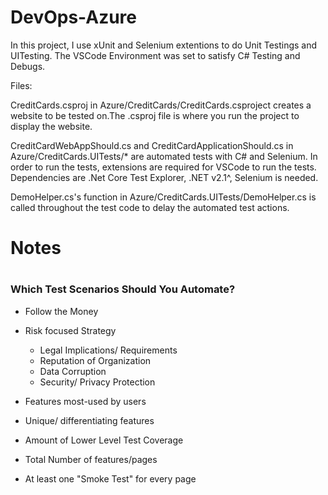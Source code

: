 # DevOps-Azure

In this project, I use xUnit and Selenium extentions to do Unit Testings 
and UITesting. The VSCode Environment was set to satisfy C# Testing and Debugs. 

Files:

CreditCards.csproj in Azure/CreditCards/CreditCards.csproject creates a website to be tested on.The .csproj file is where you run the project to display the website.


CreditCardWebAppShould.cs and CreditCardApplicationShould.cs in Azure/CreditCards.UITests/*
are automated tests with C# and Selenium. In order to run the tests, extensions are required for VSCode to run the tests. Dependencies are .Net Core Test Explorer, .NET v2.1^, Selenium is needed. 


DemoHelper.cs's function in Azure/CreditCards.UITests/DemoHelper.cs is called throughout the test code to delay the automated test actions.



<h1>Notes<h1>

<h3> Which Test Scenarios Should You Automate? </h3>

- Follow the Money
- Risk focused Strategy 
    - Legal Implications/ Requirements
    - Reputation of Organization
    - Data Corruption
    - Security/ Privacy Protection
- Features most-used by users
- Unique/ differentiating features

- Amount of Lower Level Test Coverage
- Total Number of features/pages
- At least one "Smoke Test" for every page
